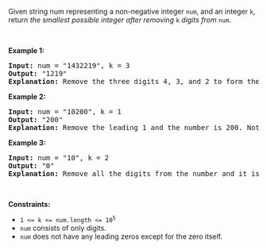 Given string num representing a non-negative integer `` num ``, and an integer `` k ``, return _the smallest possible integer after removing_ `` k `` _digits from_ `` num ``.

&nbsp;

__Example 1:__

<pre>
<strong>Input:</strong> num = "1432219", k = 3
<strong>Output:</strong> "1219"
<strong>Explanation:</strong> Remove the three digits 4, 3, and 2 to form the new number 1219 which is the smallest.
</pre>

__Example 2:__

<pre>
<strong>Input:</strong> num = "10200", k = 1
<strong>Output:</strong> "200"
<strong>Explanation:</strong> Remove the leading 1 and the number is 200. Note that the output must not contain leading zeroes.
</pre>

__Example 3:__

<pre>
<strong>Input:</strong> num = "10", k = 2
<strong>Output:</strong> "0"
<strong>Explanation:</strong> Remove all the digits from the number and it is left with nothing which is 0.
</pre>

&nbsp;

__Constraints:__

*   <code>1 &lt;= k &lt;= num.length &lt;= 10<sup>5</sup></code>
*   `` num `` consists of only digits.
*   `` num `` does not have any leading zeros except for the zero itself.